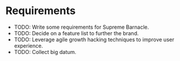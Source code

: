 # Requirements

* TODO: Write some requirements for Supreme Barnacle.
* TODO: Decide on a feature list to further the brand.
* TODO: Leverage agile growth hacking techniques to improve user experience.
* TODO: Collect big datum.

